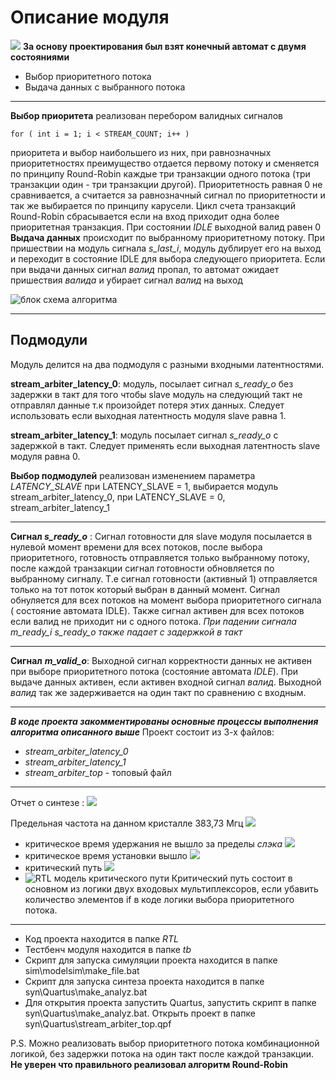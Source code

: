 
# Описание модуля 

![ ](/doc/1.png)
 **За основу проектирования был взят конечный автомат с двумя состояниями** 

 -  Выбор приоритетного потока 
 - Выдача данных с выбранного потока 
 --------------------------------------------------------------------------------------------------------------------
 **Выбор приоритета** реализован перебором валидных сигналов

    for ( int i = 1; i < STREAM_COUNT; i++ )

 приоритета и выбор наибольшего из них, при равнозначных приоритетностях преимущество отдается первому потоку и сменяется по принципу Round-Robin каждые три транзакции одного потока (три транзакции один - три транзакции другой). Приоритетность равная 0 не сравнивается, а считается за равнозначный сигнал по приоритетности и так же выбирается по принципу карусели.
 Цикл счета транзакций Round-Robin сбрасывается если на вход приходит одна более приоритетная транзакция.
 При состоянии *IDLE* выходной валид равен 0
**Выдача данных** происходит по выбранному приоритетному потоку. При пришествии на модуль сигнала *s_last_i*, модуль дублирует его на выход и переходит в состояние IDLE для выбора следующего приоритета. 
Если при выдачи данных сигнал *валид* пропал, то автомат ожидает пришествия *валида* и убирает сигнал *валид* на выход

    

![блок схема алгоритма ](/doc/2.png)

---

## Подмодули
Модуль делится на два подмодуля с разными входными латентностями.

**stream_arbiter_latency_0**: 
модуль, посылает сигнал *s_ready_o* без задержки в такт для того чтобы slave модуль на следующий такт не отправлял данные т.к произойдет потеря этих данных. Следует использовать если  выходная латентность модуля slave равна 1.

**stream_arbiter_latency_1**: 
модуль посылает сигнал *s_ready_o*  с задержкой в такт. Следует применять если выходная латентность slave модуля равна 0.

**Выбор подмодулей** реализован изменением параметра *LATENCY_SLAVE* при LATENCY_SLAVE = 1, выбирается модуль stream_arbiter_latency_0, при LATENCY_SLAVE = 0, stream_arbiter_latency_1

---
**Сигнал *s_ready_o*** :
Сигнал готовности для slave модуля посылается в нулевой момент времени для всех потоков, после выбора приоритетного, готовность отправляется только выбранному потоку, после каждой транзакции сигнал готовности обновляется по выбранному сигналу. Т.е сигнал готовности (активный 1) отправляется только на тот поток который выбран в данный момент. Сигнал обнуляется для всех потоков на момент выбора приоритетного сигнала ( состояние автомата IDLE). Также сигнал активен для всех потоков если валид не приходит ни с одного потока.
 *При падении сигнала m_ready_i s_ready_o также падает с задержкой в такт*

---
**Сигнал**  ***m_valid_o***:
Выходной сигнал корректности данных не активен при выборе приоритетного потока (состояние автомата *IDLE*). При выдаче данных активен, если активен входной сигнал *валид*.
Выходной *валид* так же задерживается на один такт по сравнению с входным.

---
***В коде проекта закомментированы основные процессы выполнения алгоритма описанного выше*** 
Проект состоит из 3-х файлов:

 - *stream_arbiter_latency_0*
 - *stream_arbiter_latency_1*
 - *stream_arbiter_top* - топовый файл
---
Отчет о синтезе :
![ ](/doc/3.png)

Предельная частота на данном кристалле  383,73 Мгц
![ ](/doc/4.png)

 - критическое время удержания не вышло за пределы *слэка* ![ ](/doc/5.png)
 - критическое время установки вышло ![ ](/doc/6.png)
 - критический путь ![ ](/doc/7.png)
 -  ![ RTL модель критического пути ](/doc/8.png)
Критический путь состоит в основном из логики двух входовых мультиплексоров, если убавить количество элементов if в коде логики выбора приоритетного потока.
---
 - Код проекта находится в папке *RTL*
 - Тестбенч модуля находится в папке *tb* 
 - Скрипт для запуска симуляции проекта находится в папке sim\modelsim\make_file.bat
 - Скрипт для запуска синтеза проекта находится в папке syn\Quartus\make_analyz.bat
 - Для открытия проекта запустить Quartus, запустить скрипт в папке syn\Quartus\make_analyz.bat. Открыть проект в папке syn\Quartus\stream_arbiter_top.qpf

P.S. Можно реализовать выбор приоритетного потока комбинационной логикой, без задержки потока на один такт после каждой транзакции.
**Не уверен что правильного реализовал алгоритм Round-Robin** 
